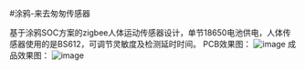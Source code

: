 #涂鸦-来去匆匆传感器

基于涂鸦SOC方案的zigbee人体运动传感器设计，单节18650电池供电，人体传感器使用的是BS612，可调节灵敏度及检测延时时间。
PCB效果图：
![image](https://user-images.githubusercontent.com/94752005/142731893-1efd92ff-5155-4e61-8852-a6a99eaad5bb.png)
成品效果图：
![image](https://user-images.githubusercontent.com/94752005/142731894-bb9d9ca2-40b4-4fa4-9f41-39dd182cafea.png)
